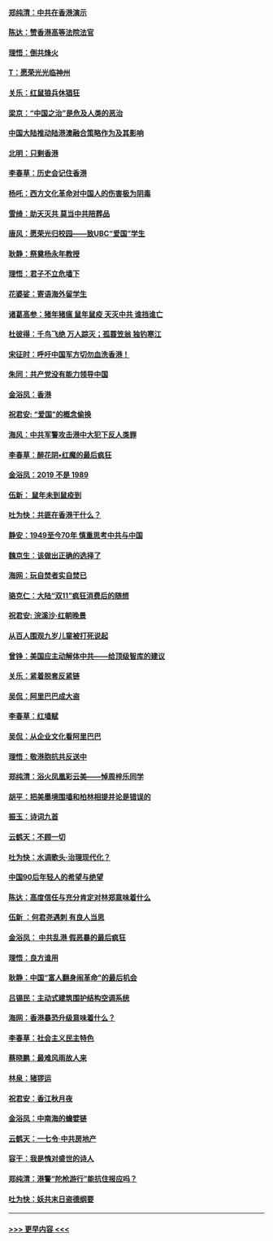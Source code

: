 #### [郑纯清：中共在香港演示](../pages/nsc993/n11670539.md?t=11211401) 
#### [陈达：赞香港高等法院法官](../pages/nsc993/n11669542.md?t=11211401) 
#### [理悟：倒共烽火](../pages/nsc993/n11668844.md?t=11211401) 
#### [T：愿荣光光临神州](../pages/nsc993/n11668421.md?t=11211401) 
#### [关乐：红鼠狼兵休猖狂](../pages/nsc993/n11668378.md?t=11211401) 
#### [梁京：“中国之治”是危及人类的恶治](../pages/nsc993/n11668328.md?t=11211401) 
#### [中国大陆推动陆港澳融合策略作为及其影响](../pages/nsc993/n11668157.md?t=11211401) 
#### [北明：只剩香港](../pages/nsc993/n11668002.md?t=11211401) 
#### [李春草：历史会记住香港](../pages/nsc993/n11667927.md?t=11211401) 
#### [杨吒：西方文化革命对中国人的伤害极为阴毒](../pages/nsc993/n11664521.md?t=11211401) 
#### [雪绮：助天灭共 莫当中共陪葬品](../pages/nsc993/n11662650.md?t=11211401) 
#### [唐风：愿荣光归校园——致UBC“爱国”学生](../pages/nsc993/n11662194.md?t=11211401) 
#### [耿静：祭奠杨永年教授](../pages/nsc993/n11662514.md?t=11211401) 
#### [理悟：君子不立危墙下](../pages/nsc993/n11662172.md?t=11211401) 
#### [花婆娑：寄语海外留学生](../pages/nsc993/n11662121.md?t=11211401) 
#### [诸葛高参：猪年猪瘟 鼠年鼠疫 天灭中共 谁挡谁亡](../pages/nsc993/n11661980.md?t=11211401) 
#### [杜彼得：千鸟飞绝 万人踪灭；孤蓑笠翁 独钓寒江](../pages/nsc993/n11661170.md?t=11211401) 
#### [宋征时：呼吁中国军方切勿血洗香港！](../pages/nsc993/n11415318.md?t=11211401) 
#### [朱同：共产党没有能力领导中国](../pages/nsc993/n11660421.md?t=11211401) 
#### [金浴凤：香港](../pages/nsc993/n11660419.md?t=11211401) 
#### [祝君安: “爱国”的概念偷换](../pages/nsc993/n11659706.md?t=11211401) 
#### [海风：中共军警攻击港中大犯下反人类罪](../pages/nsc993/n11659632.md?t=11211401) 
#### [李春草：醉花阴•红魔的最后疯狂](../pages/nsc993/n11659287.md?t=11211401) 
#### [金浴凤：2019 不是 1989](../pages/nsc993/n11657663.md?t=11211401) 
#### [伍新： 鼠年未到鼠疫到](../pages/nsc993/n11655098.md?t=11211401) 
#### [吐为快：共匪在香港干什么？](../pages/nsc993/n11654891.md?t=11211401) 
#### [静安：1949至今70年 慎重思考中共与中国](../pages/nsc993/n11651244.md?t=11211401) 
#### [魏京生：该做出正确的选择了](../pages/nsc993/n11653084.md?t=11211401) 
#### [海网：玩自焚者实自焚已](../pages/nsc993/n11652423.md?t=11211401) 
#### [骆克仁：大陆“双11”疯狂消费后的随想](../pages/nsc993/n11652305.md?t=11211401) 
#### [祝君安: 浣溪沙·红朝晚景](../pages/nsc993/n11652258.md?t=11211401) 
#### [从百人围观九岁儿童被打死说起](../pages/nsc993/n11651030.md?t=11211401) 
#### [曾铮：美国应主动解体中共——给顶级智库的建议](../pages/nsc993/n11649888.md?t=11211401) 
#### [关乐：紧着脱套反紧链](../pages/nsc993/n11649069.md?t=11211401) 
#### [吴侃：阿里巴巴成大盗](../pages/nsc993/n11645523.md?t=11211401) 
#### [李春草：红墙赋](../pages/nsc993/n11646389.md?t=11211401) 
#### [吴侃：从企业文化看阿里巴巴](../pages/nsc993/n11645476.md?t=11211401) 
#### [理悟：敬港胞抗共反送中](../pages/nsc993/n11645466.md?t=11211401) 
#### [郑纯清：浴火凤凰彩云美——悼周梓乐同学](../pages/nsc993/n11645155.md?t=11211401) 
#### [胡平：把美墨境围墙和柏林相提并论是错误的](../pages/nsc993/n11645134.md?t=11211401) 
#### [振玉：诗词九首](../pages/nsc993/n11644081.md?t=11211401) 
#### [云鹤天：不顾一切](../pages/nsc993/n11643508.md?t=11211401) 
#### [吐为快：水调歌头·治理现代化？](../pages/nsc993/n11643485.md?t=11211401) 
#### [中国90后年轻人的希望与绝望](../pages/nsc993/n11642317.md?t=11211401) 
#### [陈达：高度信任与充分肯定对林郑意味着什么](../pages/nsc993/n11641441.md?t=11211401) 
#### [伍新 ：何君尧遇刺 有良人当思](../pages/nsc993/n11641503.md?t=11211401) 
#### [金浴凤： 中共乱港  假恶暴的最后疯狂](../pages/nsc993/n11641495.md?t=11211401) 
#### [理悟：良方谁用](../pages/nsc993/n11641463.md?t=11211401) 
#### [耿静：中国“富人翻身闹革命”的最后机会](../pages/nsc993/n11640655.md?t=11211401) 
#### [吕锡民：主动式建筑围护结构空调系统](../pages/nsc993/n11640168.md?t=11211401) 
#### [海网：香港暴恐升级意味着什么？](../pages/nsc993/n11635904.md?t=11211401) 
#### [李春草：社会主义民主特色](../pages/nsc993/n11634657.md?t=11211401) 
#### [蔡晓鹏：最难风雨故人来](../pages/nsc993/n11633145.md?t=11211401) 
#### [林泉：猪猡运](../pages/nsc993/n11631469.md?t=11211401) 
#### [祝君安：香江秋月夜](../pages/nsc993/n11631440.md?t=11211401) 
#### [金浴凤：中南海的蟾嬖链](../pages/nsc993/n11631290.md?t=11211401) 
#### [云鹤天：一七令·中共房地产](../pages/nsc993/n11630084.md?t=11211401) 
#### [容干：我是愧对盛世的诗人](../pages/nsc993/n11630059.md?t=11211401) 
#### [郑纯清：港警“陀枪游行”能抗住报应吗？](../pages/nsc993/n11629999.md?t=11211401) 
#### [吐为快：妖共末日盗德纲要](../pages/nsc993/n11628610.md?t=11211401) 

----
#### [ >>> 更早内容 <<< ](../indexes/nsc993-earlier.md)
